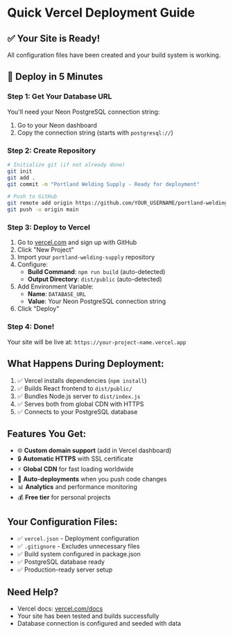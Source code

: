 # Quick Vercel Deployment Guide

## ✅ Your Site is Ready!
All configuration files have been created and your build system is working.

## 🚀 Deploy in 5 Minutes

### Step 1: Get Your Database URL
You'll need your Neon PostgreSQL connection string:
1. Go to your Neon dashboard
2. Copy the connection string (starts with `postgresql://`)

### Step 2: Create Repository
```bash
# Initialize git (if not already done)
git init
git add .
git commit -m "Portland Welding Supply - Ready for deployment"

# Push to GitHub
git remote add origin https://github.com/YOUR_USERNAME/portland-welding-supply.git
git push -u origin main
```

### Step 3: Deploy to Vercel
1. Go to [vercel.com](https://vercel.com) and sign up with GitHub
2. Click "New Project"
3. Import your `portland-welding-supply` repository
4. Configure:
   - **Build Command**: `npm run build` (auto-detected)
   - **Output Directory**: `dist/public` (auto-detected)
5. Add Environment Variable:
   - **Name**: `DATABASE_URL`
   - **Value**: Your Neon PostgreSQL connection string
6. Click "Deploy"

### Step 4: Done!
Your site will be live at: `https://your-project-name.vercel.app`

## What Happens During Deployment:
1. ✅ Vercel installs dependencies (`npm install`)
2. ✅ Builds React frontend to `dist/public/`
3. ✅ Bundles Node.js server to `dist/index.js`
4. ✅ Serves both from global CDN with HTTPS
5. ✅ Connects to your PostgreSQL database

## Features You Get:
- 🌐 **Custom domain support** (add in Vercel dashboard)
- 🔒 **Automatic HTTPS** with SSL certificate
- ⚡ **Global CDN** for fast loading worldwide
- 🔄 **Auto-deployments** when you push code changes
- 📊 **Analytics** and performance monitoring
- 💰 **Free tier** for personal projects

## Your Configuration Files:
- ✅ `vercel.json` - Deployment configuration
- ✅ `.gitignore` - Excludes unnecessary files
- ✅ Build system configured in package.json
- ✅ PostgreSQL database ready
- ✅ Production-ready server setup

## Need Help?
- Vercel docs: [vercel.com/docs](https://vercel.com/docs)
- Your site has been tested and builds successfully
- Database connection is configured and seeded with data